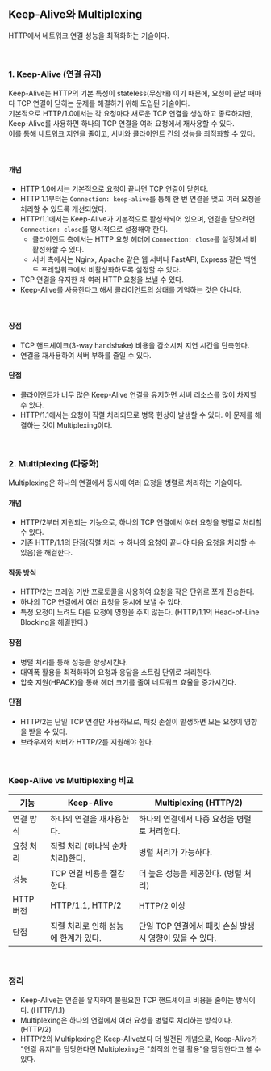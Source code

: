 ## Keep-Alive와 Multiplexing

HTTP에서 네트워크 연결 성능을 최적화하는 기술이다.

<br>

### 1. Keep-Alive (연결 유지)

Keep-Alive는 HTTP의 기본 특성이 stateless(무상태) 이기 때문에, 요청이 끝날 때마다 TCP 연결이 닫히는 문제를 해결하기 위해 도입된 기술이다.  
기본적으로 HTTP/1.0에서는 각 요청마다 새로운 TCP 연결을 생성하고 종료하지만, Keep-Alive를 사용하면 하나의 TCP 연결을 여러 요청에서 재사용할 수 있다.  
이를 통해 네트워크 지연을 줄이고, 서버와 클라이언트 간의 성능을 최적화할 수 있다.  

<br>

#### 개념
- HTTP 1.0에서는 기본적으로 요청이 끝나면 TCP 연결이 닫힌다.
- HTTP 1.1부터는 `Connection: keep-alive`를 통해 한 번 연결을 맺고 여러 요청을 처리할 수 있도록 개선되었다.
- HTTP/1.1에서는 Keep-Alive가 기본적으로 활성화되어 있으며, 연결을 닫으려면 `Connection: close`를 명시적으로 설정해야 한다.
    - 클라이언트 측에서는 HTTP 요청 헤더에 `Connection: close`를 설정해서 비활성화할 수 있다.
    - 서버 측에서는 Nginx, Apache 같은 웹 서버나 FastAPI, Express 같은 백엔드 프레임워크에서 비활성화하도록 설정할 수 있다.
- TCP 연결을 유지한 채 여러 HTTP 요청을 보낼 수 있다.
- Keep-Alive를 사용한다고 해서 클라이언트의 상태를 기억하는 것은 아니다.

<br>

#### 장점
- TCP 핸드셰이크(3-way handshake) 비용을 감소시켜 지연 시간을 단축한다.
- 연결을 재사용하여 서버 부하를 줄일 수 있다.

#### 단점
- 클라이언트가 너무 많은 Keep-Alive 연결을 유지하면 서버 리소스를 많이 차지할 수 있다.
- HTTP/1.1에서는 요청이 직렬 처리되므로 병목 현상이 발생할 수 있다. 이 문제를 해결하는 것이 Multiplexing이다.

<br>

### 2. Multiplexing (다중화)

Multiplexing은 하나의 연결에서 동시에 여러 요청을 병렬로 처리하는 기술이다.

#### 개념
- HTTP/2부터 지원되는 기능으로, 하나의 TCP 연결에서 여러 요청을 병렬로 처리할 수 있다.
- 기존 HTTP/1.1의 단점(직렬 처리 → 하나의 요청이 끝나야 다음 요청을 처리할 수 있음)을 해결한다.

#### 작동 방식
- HTTP/2는 프레임 기반 프로토콜을 사용하여 요청을 작은 단위로 쪼개 전송한다.
- 하나의 TCP 연결에서 여러 요청을 동시에 보낼 수 있다.
- 특정 요청이 느려도 다른 요청에 영향을 주지 않는다. (HTTP/1.1의 Head-of-Line Blocking을 해결한다.)

#### 장점
- 병렬 처리를 통해 성능을 향상시킨다.
- 대역폭 활용을 최적화하여 요청과 응답을 스트림 단위로 처리한다.
- 압축 지원(HPACK)을 통해 헤더 크기를 줄여 네트워크 효율을 증가시킨다.

#### 단점
- HTTP/2는 단일 TCP 연결만 사용하므로, 패킷 손실이 발생하면 모든 요청이 영향을 받을 수 있다.
- 브라우저와 서버가 HTTP/2를 지원해야 한다.

<br>

### Keep-Alive vs Multiplexing 비교<br>

|  기능  | Keep-Alive | Multiplexing (HTTP/2) |
|--------|-----------|----------------------|
| 연결 방식 | 하나의 연결을 재사용한다. | 하나의 연결에서 다중 요청을 병렬로 처리한다. |
| 요청 처리 | 직렬 처리 (하나씩 순차 처리)한다. | 병렬 처리가 가능하다. |
| 성능 | TCP 연결 비용을 절감한다. | 더 높은 성능을 제공한다. (병렬 처리) |
| HTTP 버전 | HTTP/1.1, HTTP/2 | HTTP/2 이상 |
| 단점 | 직렬 처리로 인해 성능에 한계가 있다. | 단일 TCP 연결에서 패킷 손실 발생 시 영향이 있을 수 있다. |

<br>

### 정리
- Keep-Alive는 연결을 유지하여 불필요한 TCP 핸드셰이크 비용을 줄이는 방식이다. (HTTP/1.1)
- Multiplexing은 하나의 연결에서 여러 요청을 병렬로 처리하는 방식이다. (HTTP/2)
- HTTP/2의 Multiplexing은 Keep-Alive보다 더 발전된 개념으로, Keep-Alive가 "연결 유지"를 담당한다면 Multiplexing은 "최적의 연결 활용"을 담당한다고 볼 수 있다.

